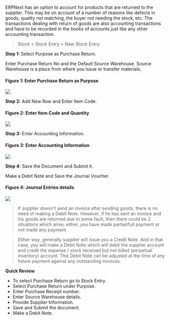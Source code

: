 ERPNext has an option to account for products that are returned to the
supplier. This may be on account of a number of reasons like defects in goods,
quality not matching, the buyer not needing the stock, etc. The transactions
dealing with return of goods are also accounting transactions and have to be
recorded in the books of accounts just like any other accounting transaction.

> Stock > Stock Entry > New Stock Entry

__Step 1:__ Select Purpose as Purchase Return.

Enter Purchase Return No and the Default Source Warehouse. Source Warehouse is
a place from where you issue or transfer materials.

#### Figure 1: Enter Purchase Return as Purpose

![](assets/manual_erpnext_com/old_images/erpnext/purchase-return-5.png)  

  

__Step 2:__ Add New Row and Enter Item Code. 

#### Figure 2: Enter Item Code and Quantity  

![](assets/manual_erpnext_com/old_images/erpnext/purchase-invoice-2.png)  

__Step 3:__ Enter Accounting Information.  

  
#### Figure 3: Enter Accounting Information

![](assets/manual_erpnext_com/old_images/erpnext/purchase-return-3-3.png)  

  
__Step 4:__ Save the Document and Submit it.  

  

Make a Debit Note and Save the Journal Voucher.

  
#### Figure 4: Journal Entries details

![](assets/manual_erpnext_com/old_images/erpnext/purchase-return-4-3.png)  

  

> If supplier doesn't send an invoice after sending goods, there is no need of
making a Debit Note. However, if he has sent an invoice and his goods are
returned due to some fault, then there could be 2 situations which arise;
either, you have made partial/full payment or not made any payment.

> Either way, generally supplier will issue you a Credit Note. And in that
case, you will make a Debit Note which will debit the supplier account and
credit the expense / stock received but not billed (perpetual inventory)
account. This Debit Note can be adjusted at the time of any future payment
against any outstanding invoices.  

**Quick Review**  

  * To select Purchase Return go to Stock Entry.
  * Select Purchase Return under Purpose.
  * Enter Purchase Receipt number.
  * Enter Source Warehouse details.
  * Provide Supplier Information.
  * Save  and Submit the document.
  * Make a Debit Note.

